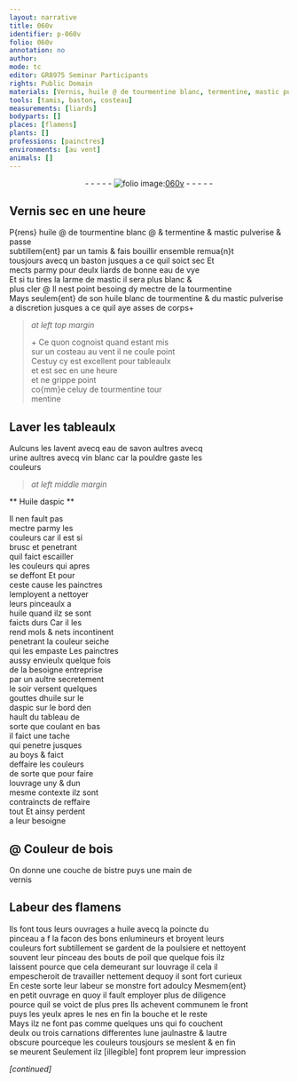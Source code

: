 ```yaml
---
layout: narrative
title: 060v
identifier: p-060v
folio: 060v
annotation: no
author:
mode: tc
editor: GR8975 Seminar Participants
rights: Public Domain
materials: [Vernis, huile @ de tourmentine blanc, termentine, mastic pulverise & passe subtillem{ent} par un tamis, eau de vye, mastic, tourmentine, huile blanc de tourmentine, mastic pulverise, eau de savon, urine, vin blanc, Huile daspic, huile, huile sur le daspic, boys, bois, bistre, vernis]
tools: [tamis, baston, costeau]
measurements: [liards]
bodyparts: []
places: [flamens]
plants: []
professions: [painctres]
environments: [au vent]
animals: []
---
```


<div class="folio" align="center">- - - - - <a href="http://gallica.bnf.fr/ark:/12148/btv1b9059316c/f126.item" target="_blank"><img src="https://cu-mkp.github.io/2017-workshop-edition/assets/photo-icon.png" alt="folio image: " style="display:inline-block; margin-bottom:-3px;"/>060v</a> - - - - - </div>  
  

## <span class="m">Vernis</span> sec en une <span class="tmp">heure</span>

 
P{rens} <span class="m">huile <span class="add">@ de tourmentine</span> blanc</span> <span class="add">@ &</span> <span class="m">termentine</span> & <span class="m">mastic pulverise & passe<br/> subtillem{ent} par un <span class="tl">tamis</span></span> & fais bouillir ensemble remua{n}t<br/> tousjours avecq un <span class="tl">baston</span> jusques a ce quil soict sec Et<br/> mects parmy pour deulx <span class="ms">liards</span> de bonne <span class="m">eau de vye</span><br/> Et si tu tires la larme de <span class="m">mastic</span> il sera plus blanc &<br/> plus cler @ Il nest point besoing dy mectre de la <span class="m">tourmentine</span><br/> Mays seulem{ent} de son <span class="m">huile blanc de tourmentine</span> & du <span class="m">mastic pulverise</span><br/> a discretion jusques a ce quil aye asses de corps\+
 
> *at left top margin*
> 
> 
>   \+ Ce quon cognoist quand estant mis<br/> sur un <span class="tl">costeau</span> <span class="env">au vent</span> il ne coule point<br/> Cestuy cy est excellent pour tableaulx<br/> et est sec en une <span class="tmp">heure</span><br/> et ne grippe point<br/> co{mm}e celuy de <span class="m"><span class="sup">tourmentine</span></span> tour<br/> mentine
 
 
  

## Laver les tableaulx

 
Aulcuns les lavent avecq <span class="m">eau de savon</span> aultres avecq<br/> <span class="m">urine</span> aultres avecq <span class="m">vin blanc</span> car la pouldre gaste les<br/> couleurs

 
> *at left middle margin*
> 
> 
>    

** <span class="m">Huile daspic</span> **

 
Il nen fault pas<br/> mectre parmy les<br/> couleurs car il est si<br/> brusc et penetrant<br/> quil faict escailler<br/> les couleurs qui apres<br/> se deffont Et pour<br/> ceste cause les <span class="pro">painctres</span><br/> lemployent a nettoyer<br/> leurs pinceaulx a<br/> <span class="m">huile</span> quand ilz se sont<br/> faicts durs Car il les<br/> rend mols & nets incontinent<br/> penetrant la couleur seiche<br/> qui les empaste Les <span class="pro">painctres</span><br/> aussy envieulx quelque fois<br/> de la besoigne entreprise<br/> par un aultre secretement<br/> le soir versent quelques<br/> gouttes d<span class="m">huile <span class="del">sur le</span><br/> daspic</span> sur le bord den<br/> hault du tableau de<br/> sorte que coulant en bas<br/> il faict une tache<br/> qui penetre jusques<br/> au <span class="m">boys</span> & faict<br/> deffaire les couleurs<br/> de sorte que pour faire<br/> louvrage uny & dun<br/> mesme contexte ilz sont<br/> contraincts de reffaire<br/> tout Et ainsy perdent<br/> a leur besoigne

 
  

## @ Couleur de <span class="m">bois</span>

 
On donne une couche de <span class="m">bistre</span> puys une main de<br/> <span class="m">vernis</span>

 
  

## Labeur des <span class="pl">flamens</span>

 
Ils font tous leurs ouvrages a <span class="m">huile</span> avecq la poincte du<br/> pinceau a <span class="del">f</span> la facon des bons enlumineurs et broyent leurs<br/> couleurs fort subtillement se gardent de la poulsiere et nettoyent<br/> souvent leur pinceau des bouts de poil que quelque fois ilz<br/> laissent pource que cela demeurant sur louvrage <span class="del">il cela</span> il<br/> empescheroit de travailler nettement dequoy il sont fort curieux<br/> En ceste sorte leur labeur se monstre fort adoulcy Mesmem{ent}<br/> en petit ouvrage en quoy il fault employer plus de diligence<br/> pource quil se voict de plus pres Ils achevent communem le front<br/> puys les yeulx apres le nes en fin la bouche et le reste<br/> Mays ilz ne font pas comme quelques uns qui <span class="del">fo</span> couchent<br/> deulx ou trois carnations differentes lune jaulnastre & lautre<br/> obscure pourceque les couleurs tousjours se meslent & en fin<br/> se meurent Seulement ilz <span class="del">[illegible]</span> font proprem leur impression

*[continued]*
 
